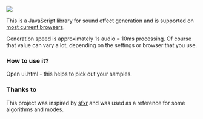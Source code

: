![](https://raw.githubusercontent.com/egonelbre/jsfx/master/jsfx.png)

This is a JavaScript library for sound effect generation and is supported on
[most current browsers](http://caniuse.com/#feat=audio).

Generation speed is approximately 1s audio = 10ms processing. Of course that
value can vary a lot, depending on the settings or browser that you use.

### How to use it?

Open ui.html - this helps to pick out your samples.

### Thanks to

This project was inspired by [sfxr](http://www.drpetter.se/project_sfxr.html)
and was used as a reference for some algorithms and modes.